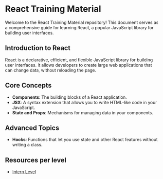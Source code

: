 # React Training Material

Welcome to the React Training Material repository! This document serves as a comprehensive guide for learning React, a popular JavaScript library for building user interfaces.

## Introduction to React

React is a declarative, efficient, and flexible JavaScript library for building user interfaces. It allows developers to create large web applications that can change data, without reloading the page.

## Core Concepts

- **Components**: The building blocks of a React application.
- **JSX**: A syntax extension that allows you to write HTML-like code in your JavaScript.
- **State and Props**: Mechanisms for managing data in your components.

## Advanced Topics

- **Hooks**: Functions that let you use state and other React features without writing a class.

## Resources per level
- [Intern Level](Intern/React%20Intern.md)
